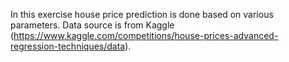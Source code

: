 In this exercise house price prediction is done based on various parameters. Data source is from Kaggle (https://www.kaggle.com/competitions/house-prices-advanced-regression-techniques/data).
